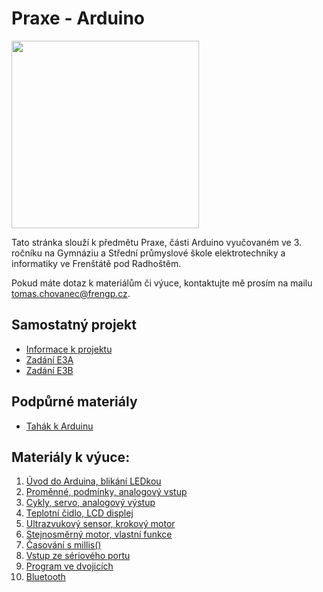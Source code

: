 # Praxe - Arduino

<img src="https://github.com/user-attachments/assets/63f53169-3490-4967-8baf-041eefeb903b" width="300"/>

Tato stránka slouží k předmětu Praxe, části Arduino vyučovaném ve 3. ročníku na Gymnáziu a Střední průmyslové škole elektrotechniky a informatiky ve Frenštátě pod Radhoštěm.

Pokud máte dotaz k materiálům či výuce, kontaktujte mě prosím na mailu tomas.chovanec@frengp.cz.

## Samostatný projekt
- [Informace k projektu](Projekt.md)
- [Zadání E3A](Zadani_projektu_E3A_sk_2.md)
- [Zadání E3B](Zadani_projektu_E3B_sk_2.md)

<!---
## Zpětná vazba po dokončení bloku
- [Dotazník](https://forms.gle/ZMapXVyxmpksGvFD7)
--->

## Podpůrné materiály
- [Tahák k Arduinu](/prezentace/Arduino_tahak.pdf) 
  
## Materiály k výuce:
1. [Úvod do Arduina, blikání LEDkou](01_lekce.md)
2. [Proměnné, podmínky, analogový vstup](02_lekce.md)
3. [Cykly, servo, analogový výstup](03_lekce.md)
4. [Teplotní čidlo, LCD displej](04_lekce.md)
5. [Ultrazvukový sensor, krokový motor](05_lekce.md)
6. [Stejnosměrný motor, vlastní funkce](06_lekce.md)
7. [Časování s millis()](07_lekce.md)
8. [Vstup ze sériového portu](08_lekce.md)
9. [Program ve dvojicích](09_lekce.md)
10. [Bluetooth](10_lekce.md)


<!---
11. [Prezentace projektů, závěr](11_lekce.md)
--->
